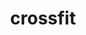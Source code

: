 ---
id: 3
image: '03.jpg'
name: "Wind Life Studio"
title: "crossfit"
category: "Fitness,plates,tenis"
price: "80"
capasity: "90"
square_meters: "180"
content: "Lorem ipsum dolor sit amet, consectetur adipiscing elit, sed do eiusmod tempor incididunt ut labore et dolore magna aliqua. Ut enim ad minim veniam, quis nostrud exercitation ullamco laboris nisi ut aliquip ex ea commodo consequat. Duis aute irure dolor in reprehenderit in voluptate velit esse cillum dolore eu fugiat nulla pariatur. Excepteur sint occaecat cupidatat non proident, sunt in culpa qui officia deserunt mollit anim id est laborum."
categories: "yoga,meditasyon,tenis"
location: "İstanbul, Beşiktaş"
star: 5
---